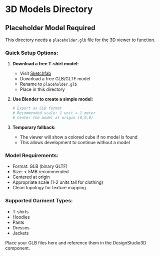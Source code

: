 # 3D Models Directory

## Placeholder Model Required

This directory needs a `placeholder.glb` file for the 3D viewer to function.

### Quick Setup Options:

1. **Download a free T-shirt model:**
   - Visit [Sketchfab](https://sketchfab.com/search?q=t-shirt&type=models&features=downloadable&sort_by=-likeCount)
   - Download a free GLB/GLTF model
   - Rename to `placeholder.glb`
   - Place in this directory

2. **Use Blender to create a simple model:**
   ```bash
   # Export as GLB format
   # Recommended scale: 1 unit = 1 meter
   # Center the model at origin (0,0,0)
   ```

3. **Temporary fallback:**
   - The viewer will show a colored cube if no model is found
   - This allows development to continue without a model

### Model Requirements:
- Format: GLB (binary GLTF)
- Size: < 5MB recommended
- Centered at origin
- Appropriate scale (1-2 units tall for clothing)
- Clean topology for texture mapping

### Supported Garment Types:
- T-shirts
- Hoodies
- Pants
- Dresses
- Jackets

Place your GLB files here and reference them in the DesignStudio3D component.


